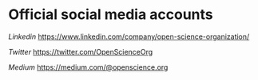 # Official social media accounts

*Linkedin*
https://www.linkedin.com/company/open-science-organization/

*Twitter*
https://twitter.com/OpenScienceOrg

*Medium*
https://medium.com/@openscience.org
